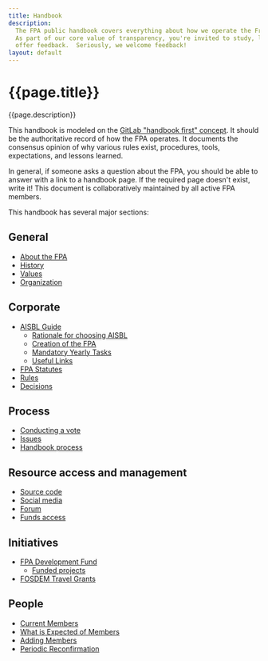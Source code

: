 ```yaml
---
title: Handbook
description:
  The FPA public handbook covers everything about how we operate the FreeCAD Project Association.
  As part of our core value of transparency, you're invited to study, learn, copy and
  offer feedback.  Seriously, we welcome feedback!
layout: default
---
```


# {{page.title}}

{{page.description}}

This handbook is modeled on the [GitLab "handbook first" concept](https://about.gitlab.com/company/culture/all-remote/handbook-first-documentation/).  It should be the
authoritative record of how the FPA operates. It documents the consensus opinion
of why various rules exist, procedures, tools, expectations, and lessons learned.

In general, if someone asks a question about the FPA, you should be able to answer
with a link to a handbook page.  If the required page doesn't exist, write it! This
document is collaboratively maintained by all active FPA members.

This handbook has several major sections:

## General
- [About the FPA](./general/about)
- [History](./general/history)
- [Values](./general/values)
- [Organization](./general/organization)

## Corporate
- [AISBL Guide](./corporate/aisbl_guide)
    - [Rationale for choosing AISBL](./corporate/AISBL/rationale)
    - [Creation of the FPA](./corporate/AISBL/creation)
    - [Mandatory Yearly Tasks](./corporate/AISBL/mandatory_tasks)
    - [Useful Links](./corporate/AISBL/links)
- [FPA Statutes](./corporate/statutes)
- [Rules](./process/rules)
- [Decisions](./process/decisions)

## Process
- [Conducting a vote](./process/voting)
- [Issues](./process/issues)
- [Handbook process](./process/handbook)

## Resource access and management
- [Source code](./process/source_code_access)
- [Social media](./process/socialmedia)
- [Forum](./process/forum)
- [Funds access](./process/fundsaccess)

## Initiatives
- [FPA Development Fund](../projects/FPADF/FPADF_Announcement)
    - [Funded projects](../projects/FPADF/funded_projects)
- [FOSDEM Travel Grants](../projects/FOSDEM_Travel/FOSDEM_travel_grants)

## People
- [Current Members](./people/roster)
- [What is Expected of Members](./people/expectations)
- [Adding Members](./process/member)
- [Periodic Reconfirmation](./process/reconfirmation)
